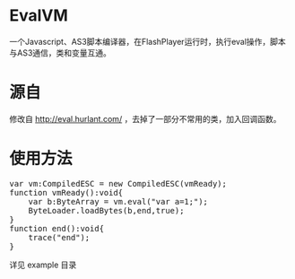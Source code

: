 EvalVM
======

一个Javascript、AS3脚本编译器，在FlashPlayer运行时，执行eval操作，脚本与AS3通信，类和变量互通。

源自
==
修改自 http://eval.hurlant.com/ ，去掉了一部分不常用的类，加入回调函数。

使用方法
==
<pre>
var vm:CompiledESC = new CompiledESC(vmReady);
function vmReady():void{
	var b:ByteArray = vm.eval("var a=1;");
	ByteLoader.loadBytes(b,end,true);
}
function end():void{
	trace("end");
}
</pre>
详见 example 目录
